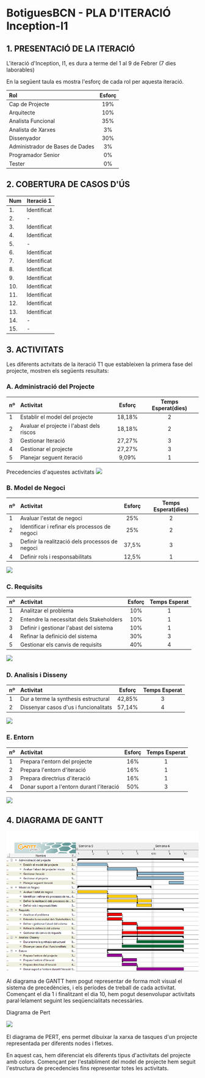 ﻿
# BotiguesBCN - PLA D'ITERACIÓ Inception-I1 #


## 1. PRESENTACIÓ DE LA ITERACIÓ ##


L'iteració d'Inception, I1, es dura a terme del 1 al 9 de Febrer (7 dies laborables)

En la següent taula es mostra l'esforç de cada rol per aquesta iteració.

|Rol|Esforç|
|:---|:---:|
|Cap de Projecte|19%|
|Arquitecte|10%|
|Analista Funcional|35%|
|Analista de Xarxes|3%|
|Dissenyador|30%|
|Administrador de Bases de Dades|3%|
|Programador Senior|0%|
|Tester|0%|

## 2. COBERTURA DE CASOS D'ÚS ##

|Num|Iteració 1|
|---|---|
|1.| Identificat|
|2.|-|
|3.|Identificat|
|4.|Identificat|
|5.|-|
|6.|Identificat|
|7.|Identificat|
|8.|Identificat|
|9.|Identificat|
|10.|Identificat|
|11.|Identificat|
|12.|Identificat|
|13.|Identificat|
|14.|-|
|15.|-|

## 3. ACTIVITATS ##

Les diferents actvitats de la iteració T1 que estableixen la primera fase del projecte, mostren els següents resultats:

### A. Administració del Projecte ###

nº|Activitat|Esforç|Temps Esperat(dies)
:---|:---|:---:|:---:
1|Establir el model del projecte|18,18%|2
2|Avaluar el projecte i l'abast dels riscos|18,18%|2
3|Gestionar Iteració|27,27%|3
4|Gestionar el projecte|27,27%|3
5|Planejar seguent iteració|9,09%|1

Precedencies d'aquestes activitats
![](./imatges/PrecedenciesPlaIteracio/1.png)

### B. Model de Negoci ###

nº|Activitat|Esforç|Temps Esperat(dies)
:---|:---|:---:|:---:
1|Avaluar l'estat de negoci|25%|2
2|Identificar i refinar els processos de negoci|25%|2
3|Definir la realització dels processos de negoci|37,5%|3
4|Definir rols i responsabilitats|12,5%|1
![](./imatges/PrecedenciesPlaIteracio/2.png)
### C. Requisits ###

nº|Activitat|Esforç|Temps Esperat
:---|:---|:---:|:---:
1|Analitzar el problema|10%|1
2|Entendre la necessitat dels Stakeholders|10%|1
3|Definir i gestionar l'abast del sistema|10%|1
4|Refinar la definició del sistema|30%|3
5|Gestionar els canvis de requisits|40%|4
![](./imatges/PrecedenciesPlaIteracio/3.png)

### D. Analisis i Disseny ###

nº|Activitat|Esforç|Temps Esperat
:---|:---|:---:|:---:
1|Dur a terme la synthesis estructural|42,85%|3
2|Dissenyar casos d'us i funcionalitats|57,14%|4
![](./imatges/PrecedenciesPlaIteracio/4.png)
### E.  Entorn ###

nº|Activitat|Esforç|Temps Esperat
:---|:---|:---:|:---:
1|Prepara l'entorn del projecte|16%|1
2|Prepara l'entorn d'iteració|16%|1
3|Prepara directrius d'iteració|16%|1
4|Donar suport a l'entorn durant l'iteració|50%|3
![](./imatges/PrecedenciesPlaIteracio/5.png)


## 4. DIAGRAMA DE GANTT ##

![](./imatges/Inception.png)

Al diagrama de GANTT hem pogut representar de forma molt visual el sistema de precedències, i els períodes de treball de cada activitat. Començant el dia 1 i finalitzant el dia 10, hem pogut desenvolupar activitats paral·lelament seguint les seqüencialitats necessàries.

Diagrama de Pert

![](./imatges/pert.png)

El diagrama de PERT, ens permet dibuixar la xarxa de tasques d'un projecte representada per diferents nodes i fletxes.

En aquest cas, hem diferenciat els diferents tipus d'activitats del projecte amb colors. Començant per l'establiment del model de projecte hem seguit l'estructura de precedencies fins representar totes les activitats.
